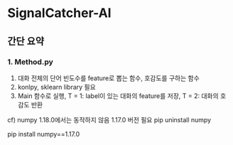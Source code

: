 # SignalCatcher-AI

## 간단 요약

### 1. Method.py

1. 대화 전체의 단어 빈도수를 feature로 뽑는 함수, 호감도를 구하는 함수
2. konlpy, sklearn library 필요
3. Main 함수로 실행, T = 1: label이 있는 대화의 feature를 저장, T = 2: 대화의 호감도 반환

cf) numpy 1.18.0에서는 동작하지 않음 1.17.0 버전 필요
pip uninstall numpy


pip install numpy==1.17.0
